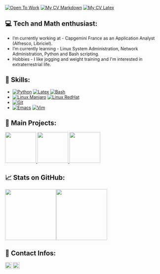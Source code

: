 [![Open To Work](https://img.shields.io/badge/OpenToWork-YES-green?style=flat&logo=gravatar&logoColor=white)](https://github.com/flavienChamay)
[![My CV Markdown](https://img.shields.io/badge/CV-In_MarkDown/Online-yellow?style=flat&logo=markdown&logoColor=white)](https://flavienchamay.github.io/digital-cv-flavien_chamay/)
[![My CV Latex](https://img.shields.io/badge/CV-In_Latex/PDF-green?style=flat&logo=latex&logoColor=white)](https://raw.githubusercontent.com/flavienChamay/digital-cv-flavien_chamay/gh-pages/my_nice_latex_resume.pdf)


## :computer: Tech and Math enthusiast:
- I’m currently working at - Capgemini France as an Application Analyst (Alfresco, Libriciel).
- I’m currently learning - Linux System Administration, Network Administration, Python and Bash scripting.
- Hobbies - I like jogging and weight training and I'm interested in extraterrestrial life.

## :nut_and_bolt: Skills:
* [![Python](https://img.shields.io/badge/Language-Python-yellow?style=flat&logo=Python&logoColor=white)](https://github.com/flavienChamay?tab=repositories&q=&type=&language=python)
[![Latex](https://img.shields.io/badge/Language-Latex-yellow?style=flat&logo=latex&logoColor=white)](https://github.com/flavienChamay?tab=repositories&q=&type=&language=latex)
[![Bash](https://img.shields.io/badge/Language-Bash-yellow?style=flat&logo=bash&logoColor=white)](https://github.com/flavienChamay?tab=repositories&q=&type=&language=Bash)
* [![Linux Manjaro](https://img.shields.io/badge/Linux_OS-Manjaro-blue?style=flat&logo=manjaro&logoColor=white)](https://en.wikipedia.org/wiki/Manjaro)
[![Linux RedHat](https://img.shields.io/badge/Linux_OS-Rhel-blue?style=flat&logo=redhat&logoColor=white)](https://www.redhat.com/en/technologies/linux-platforms/enterprise-linux)
* [![Git](https://img.shields.io/badge/VCS-Git-black?style=flat&logo=git&logoColor=white)](https://git-scm.com/)
* [![Emacs](https://img.shields.io/badge/IDE-Emacs-white?style=flat&logo=gnu-emacs&logoColor=white)](https://www.gnu.org/software/emacs/)
[![Vim](https://img.shields.io/badge/IDE-Vim-white?style=flat&logo=vim&logoColor=white)](https://www.vim.org/)

## :sparkler: Main Projects:
<a href="https://github.com/flavienChamay/Simple-Blockchain"><img height="100px" src="https://github-readme-stats.vercel.app/api/pin/?username=flavienChamay&repo=Simple-Blockchain&theme=algolia&show_icons=true" /> </a> <a href="https://github.com/flavienChamay/PyTacToe"> <img height="100px" src="https://github-readme-stats.vercel.app/api/pin/?username=flavienChamay&repo=PyTacToe&theme=algolia&show_icons=true" /> </a> <a href="https://github.com/flavienChamay/flavienchamay-personal-website"><img height="100px" src="https://github-readme-stats.vercel.app/api/pin/?username=flavienChamay&repo=flavienchamay-personal-website&theme=algolia&show_icons=true" /> </a>

## :chart_with_upwards_trend: Stats on GitHub:
<a href="https://github.com/flavienChamay?tab=repositories"><img height="165px" src="https://github-readme-stats.vercel.app/api?username=flavienChamay&count_private=true&include_all_commits=true&theme=algolia&show_icons=true" /><!-- wi*quL3fcV --><img height="165px" src="https://github-readme-stats.vercel.app/api/top-langs/?username=flavienChamay&layout=compact&theme=algolia" /></a>

## :book: Contact Infos:
[<img align="left" alt="codeSTACKr | ProtonMail" width="22px" src="https://simpleicons.org/icons/protonmail.svg" />][protonmail]
[<img align="left" alt="codeSTACKr | StackOverFlow" width="22px" src="https://cdn.jsdelivr.net/npm/simple-icons@v3/icons/stackoverflow.svg" />][stackoverflow]
<br />

<!-- Optional if you have blogs -->
<!-- ## Latest blog posts: -->
<!-- BLOG-POST-LIST:START -->
<!-- BLOG-POST-LIST:END -->
<!--[![C](https://img.shields.io/badge/Language-C-yellow?style=flat&logo=C&logoColor=white)](https://github.com/flavienChamay?tab=repositories&q=&type=&language=c)-->
<!-- * [![Django](https://img.shields.io/badge/Framework-Django_3.1-red?style=flat&logo=django&logoColor=white)](https://en.wikipedia.org/wiki/Django_(web_framework))-->

<!-- This section you create this variables that are used above -->
[protonmail]: mailto:flavien.chamay@protonmail.com
[stackoverflow]: https://stackoverflow.com/users/7347010/flavien-chamay?tab=profile
